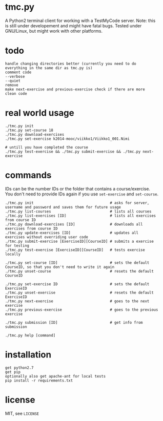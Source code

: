 tmc.py
======

A Python2 terminal client for working with a TestMyCode server.
Note: this is still under developement and might have fatal bugs.
Tested under GNU/Linux, but might work with other platforms.

todo
====

    handle changing directories better (currently you need to do everything in the same dir as tmc.py is)
    comment code
    --verbose
    --quiet
    remove
    make next-exercise and previous-exercise check if there are more
    clean code

real world usage
================

    ./tmc.py init
    ./tmc.py set-course 18
    ./tmc.py download-exercises
    ./tmc.py set-exercise k2014-mooc/viikko1/Viikko1_001.Nimi

    # untill you have completed the course
    ./tmc.py test-exercise && ./tmc.py submit-exercise && ./tmc.py next-exercise

commands
========

IDs can be the number IDs or the folder that contains a course/exercise.
You don't need to provide IDs again if you use `set-exercise` and `set-course`.

    ./tmc.py init                                   # asks for server, username and password and saves them for future usage
    ./tmc.py list-courses                           # lists all courses
    ./tmc.py list-exercises [ID]                    # lists all exercises from course ID
    ./tmc.py download-exercises [ID]                # downloads all exercises from course ID
    ./tmc.py update-exercises [ID]                  # updates all exercises without overriding user code
    ./tmc.py submit-exercise [ExerciseID][CourseID] # submits a exercise for testing
    ./tmc.py test-exercise [ExerciseID][CourseID]   # tests exercise locally

    ./tmc.py set-course [ID]                        # sets the default CourseID, so that you don't need to write it again
    ./tmc.py unset-course                           # resets the default CourseID

    ./tmc.py set-exercise ID                        # sets the default ExerciseID
    ./tmc.py unset-exercise                         # resets the default ExerciseID
    ./tmc.py next-exercise                          # goes to the next exercise
    ./tmc.py previous-exercise                      # goes to the previous exercise

    ./tmc.py submission [ID]                        # get info from submission

    ./tmc.py help [command]


installation
============

    get python2.7
    get pip
    optionally also get apache-ant for local tests
    pip install -r requirements.txt

license
=======

MIT, see `LICENSE`